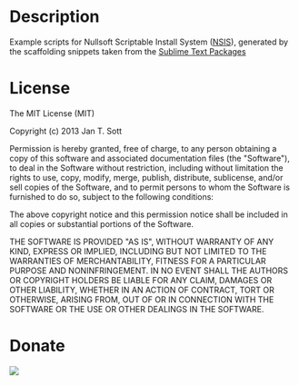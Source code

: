 # Description

Example scripts for Nullsoft Scriptable Install System ([NSIS][1]), generated by the scaffolding snippets taken from the [Sublime Text Packages][2]

# License

The MIT License (MIT)

Copyright (c) 2013 Jan T. Sott

Permission is hereby granted, free of charge, to any person obtaining a copy
of this software and associated documentation files (the "Software"), to deal
in the Software without restriction, including without limitation the rights
to use, copy, modify, merge, publish, distribute, sublicense, and/or sell
copies of the Software, and to permit persons to whom the Software is
furnished to do so, subject to the following conditions:

The above copyright notice and this permission notice shall be included in
all copies or substantial portions of the Software.

THE SOFTWARE IS PROVIDED "AS IS", WITHOUT WARRANTY OF ANY KIND, EXPRESS OR
IMPLIED, INCLUDING BUT NOT LIMITED TO THE WARRANTIES OF MERCHANTABILITY,
FITNESS FOR A PARTICULAR PURPOSE AND NONINFRINGEMENT. IN NO EVENT SHALL THE
AUTHORS OR COPYRIGHT HOLDERS BE LIABLE FOR ANY CLAIM, DAMAGES OR OTHER
LIABILITY, WHETHER IN AN ACTION OF CONTRACT, TORT OR OTHERWISE, ARISING FROM,
OUT OF OR IN CONNECTION WITH THE SOFTWARE OR THE USE OR OTHER DEALINGS IN
THE SOFTWARE.

# Donate

[<img src="https://raw.github.com/balupton/flattr-buttons/master/badge-89x18.gif" />](https://flattr.com/submit/auto?user_id=idleberg&url=https://github.com/NSIS-Handbook/Examples/&title=NSIS-Handbook&description=Example%20scripts%20for%20Nullsoft%20Scriptable%20Install%20System&language=en_GB&tags=nsis,example,scripts,scaffolding,templates&hidden=0&category=software)

[1]: http://nsis.sourceforge.net
[2]: http://github.com/idleberg/NSIS-Sublime-Text